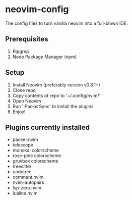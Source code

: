 # **neovim-config**
The config files to turn vanilla neovim into a full-blown IDE.

## Prerequisites
1. Ripgrep
2. Node Package Manager (npm)

## Setup
<ol>
<li>Install Neovim (preferably version v0.8.1+)</li>
<li>Clone repo</li>
<li>Copy contents of repo to '~/.config/nvim/'</li>
<li>Open Neovim</li>
<li>Run ':PackerSync' to install the plugins</li>
<li>Enjoy!</li>
</ol>

## Plugins currently installed
- packer.nvim
- telescope
- monokai colorscheme
- rose-pine colorscheme
- gruvbox colorscheme
- treesitter
- undotree
- comment.nvim
- nvim-autopairs
- lsp-zero.nvim
- lualine.nvim

